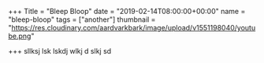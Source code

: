 +++
Title = "Bleep Bloop"
date = "2019-02-14T08:00:00+00:00"
name = "bleep-bloop"
tags = ["another"]
thumbnail = "https://res.cloudinary.com/aardvarkbark/image/upload/v1551198040/youtube.png"

+++
sllksj lsk lskdj wlkj d slkj sd 
